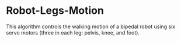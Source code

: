 # Robot-Legs-Motion
This algorithm controls the walking motion of a bipedal robot using six servo motors (three in each leg: pelvis, knee, and foot). 
